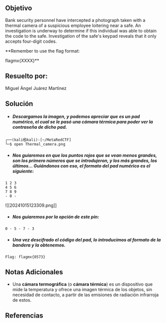 ## Objetivo
Bank security personnel have intercepted a photograph taken with a thermal camera of a suspicious employee loitering near a safe. An investigation is underway to determine if this individual was able to obtain the code to the safe. Investigation of the safe's keypad reveals that it only accepts four-digit codes.

**Remember to use the flag format:

flagmx{XXXX}**
## Resuelto por: 
Miguel Ángel Juárez Martínez
## Solución
- ##### Descargamos la imagen, y podemos apreciar que es un pad numérico, el cual se le pasó una cámara térmica para poder ver la contraseña de dicho pad.
```
┌──(kali㉿kali)-[~/MetaRedCTF]
└─$ open Thermal_camera.png
```

- ##### Nos guiaremos en que los puntos rojos que se vean menos grandes, son los primero números que se introdujeron, y los más grandes, los últimos... Guiándonos con eso, el formato del pad numérico es el siguiente:
```
1 2 3
4 5 6
7 8 9
- 0 -
```

![[20241015123309.png]]

- ##### Nos guiaremos por la opción de este pin:
```
0 - 5 - 7 - 3
```

- ##### Una vez descifrado el código del pad, lo introducimos al formato de la bandera y la obtenemos.
```
Flag: flagmx{0573}
```
## Notas Adicionales
- Una **cámara termográfica** (o **cámara térmica**) es un dispositivo que mide la temperatura y ofrece una imagen térmica de los objetos, sin necesidad de contacto, a partir de las emisiones de radiación infrarroja de estos.
## Referencias